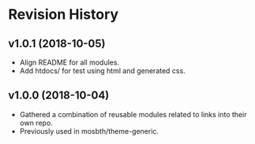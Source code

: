 Revision History
=======================


v1.0.1 (2018-10-05)
------------------------

* Align README for all modules.
* Add htdocs/ for test using html and generated css.



v1.0.0 (2018-10-04)
------------------------

* Gathered a combination of reusable modules related to links into their own repo.
* Previously used in mosbth/theme-generic.
